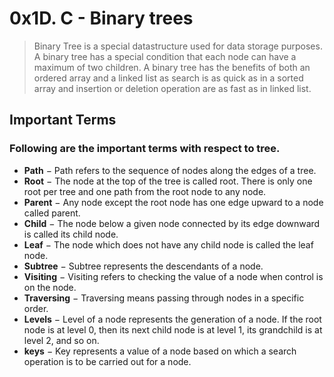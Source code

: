 # 0x1D. C - Binary trees

> Binary Tree is a special datastructure used for data storage purposes.
> A binary tree has a special condition that each node can have a maximum of two children.
> A binary tree has the benefits of both an ordered array and a linked list as search is as quick as in a sorted array and insertion or deletion operation are as fast as in linked list.

## Important Terms
### Following are the important terms with respect to tree.

- <strong>Path</strong> − Path refers to the sequence of nodes along the edges of a tree.
- <strong>Root</strong> − The node at the top of the tree is called root. There is only one root per tree and one path from the root node to any node.
- <strong>Parent</strong> − Any node except the root node has one edge upward to a node called parent.
- <strong>Child</strong> − The node below a given node connected by its edge downward is called its child node.
- <strong>Leaf</strong> − The node which does not have any child node is called the leaf node.
- <strong>Subtree</strong> − Subtree represents the descendants of a node.
- <strong>Visiting</strong> − Visiting refers to checking the value of a node when control is on the node.
- <strong>Traversing</strong> − Traversing means passing through nodes in a specific order.
- <strong>Levels</strong> − Level of a node represents the generation of a node. If the root node is at level 0, then its next child node is at level 1, its grandchild is at level 2, and so on.
- <strong>keys</strong> − Key represents a value of a node based on which a search operation is to be carried out for a node.
